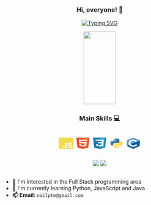 <div align = center>

### Hi, everyone!  👋
  
[![Typing SVG](https://readme-typing-svg.demolab.com?font=Roboto&duration=3000&pause=1000&color=762EF7&center=true&vCenter=true&width=435&lines=You're+welcome!;My+name+is+Lian;I'm+20+years+old;I+study+Information+Systems+at+CEFET-RJ;I'm+interested+in+Full+Stack+programming)](https://git.io/typing-svg)
  <div align="center">  
  
  <img width="41%" height="190px" src="https://github-readme-stats.vercel.app/api/top-langs/?username=mendeslian&layout=compact&hide_border=true&title_color=81749c&text_color=ffffff&bg_color=0d1117" />
</div>

### Main Skills 💻

  <div style="display: inline_block"><br>
  <img align="center" alt="Lian-Js" height="30" width="40" src="https://raw.githubusercontent.com/devicons/devicon/master/icons/javascript/javascript-plain.svg">
  <img align="center" alt="Lian-HTML" height="30" width="40" src="https://raw.githubusercontent.com/devicons/devicon/master/icons/html5/html5-original.svg">
  <img align="center" alt="Lian-CSS" height="30" width="40" src="https://raw.githubusercontent.com/devicons/devicon/master/icons/css3/css3-original.svg">
  <img align="center" alt="Lian-Python" height="30" width="40" src="https://raw.githubusercontent.com/devicons/devicon/master/icons/python/python-original.svg">
  <img align="center" alt="Lian-C" height="30" width="40" src="https://raw.githubusercontent.com/devicons/devicon/master/icons/c/c-original.svg">

</div>
  
  ##
  
 <div>

  <a href="https://instagram.com/mendes.lian" target="_blank"><img src="https://img.shields.io/badge/-Instagram-%23E4405F?style=for-the-badge&logo=instagram&logoColor=white" target="_blank"></a>
 <a href="https://www.linkedin.com/in/mendeslian/" target="_blank"><img src="https://img.shields.io/badge/-LinkedIn-%230077B5?style=for-the-badge&logo=linkedin&logoColor=white" target="_blank"></a> 
  </div>
</div>
  
  ##

- 🔭 I'm interested in the Full Stack programming area
- 📖 I'm currently learning Python, JavaScript and Java
- **📫 Email:** `nailptm@gmail.com`

